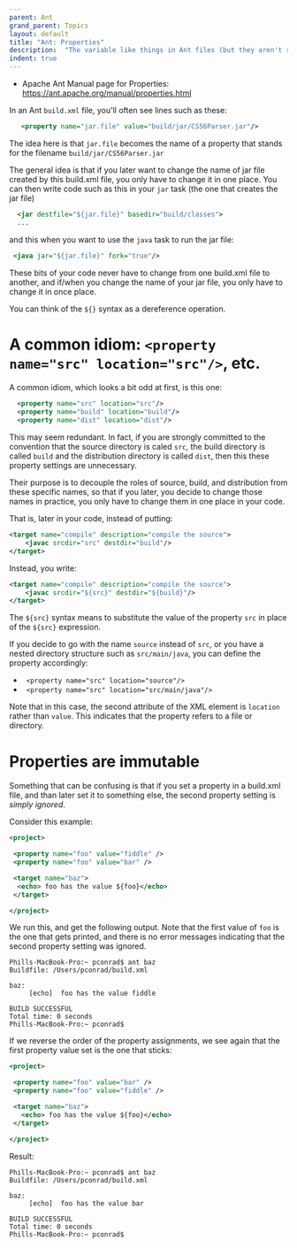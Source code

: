 ```yaml
---
parent: Ant
grand_parent: Topics
layout: default
title: "Ant: Properties"
description:  "The variable like things in Ant files (but they aren't really variables)"
indent: true
---
```


* Apache Ant Manual page for Properties: <https://ant.apache.org/manual/properties.html>

In an Ant `build.xml` file, you'll often see lines such as these:

```xml
   <property name="jar.file" value="build/jar/CS56Parser.jar"/>
```

The idea here is that `jar.file` becomes the name of a property that stands for the filename `build/jar/CS56Parser.jar`

The general idea is that if you later want to change the name of jar file created by this build.xml file, you 
only have to change it in one place.  You can then write code such as this in your `jar` task (the one that creates the
jar file)

```xml
  <jar destfile="${jar.file}" basedir="build/classes">
  ...
```

and this when you want to use the `java` task to run the jar file:

```xml
 <java jar="${jar.file}" fork="true"/>
```

These bits of your code never have to change from one build.xml file to another, and if/when you change the name of your jar file, you 
only have to change it in once place.   

You can think of the `${}` syntax as a dereference operation.

# A common idiom: `<property name="src" location="src"/>`, etc.

A common idiom, which looks a bit odd at first, is this one:

```xml
  <property name="src" location="src"/>
  <property name="build" location="build"/>
  <property name="dist" location="dist"/>
```

This may seem redundant.   In fact, if you are strongly committed to the convention that the source directory is caled `src`, the build directory is called `build` and the 
distribution directory is called `dist`, then this these property settings are unnecessary.

Their purpose is to decouple the roles of source, build, and distribution from these specific names, so that if you later, you decide to
change those names in practice, you only have to change them in one place in your code.

That is, later in your code, instead of putting:

```xml
<target name="compile" description="compile the source">
    <javac srcdir="src" destdir="build"/>
</target>
```

Instead, you write:

```xml
<target name="compile" description="compile the source">
    <javac srcdir="${src}" destdir="${build}"/>
</target>
```

The `${src}` syntax means to substitute the value of the property `src` in place of the `${src}` expression.  

If you decide to go with the name `source` instead of `src`, or you have a  nested directory structure such as `src/main/java`,
you can define the property accordingly:

* ` <property name="src" location="source"/>`
* ` <property name="src" location="src/main/java"/>`

Note that in this case, the second attribute of the XML element is `location` rather than `value`.   This indicates that the property
refers to a file or directory.  

# Properties are immutable

Something that can be confusing is that if you set a property in a build.xml file, and than later set it to something else, the second
property setting is *simply ignored*.

Consider this example:

```xml
<project>

 <property name="foo" value="fiddle" />
 <property name="foo" value="bar" />

 <target name="baz">
  <echo> foo has the value ${foo}</echo>
 </target>

</project>
```

We run this, and get the following output.  Note that the first value of `foo` is the one that gets printed, and there is no error messages
indicating that the second property setting was ignored.

```
Phills-MacBook-Pro:~ pconrad$ ant baz
Buildfile: /Users/pconrad/build.xml

baz:
     [echo]  foo has the value fiddle

BUILD SUCCESSFUL
Total time: 0 seconds
Phills-MacBook-Pro:~ pconrad$ 
```

If we reverse the order of the property assignments, we see again that the first property value set is the one that sticks:

```xml
<project>

 <property name="foo" value="bar" />
 <property name="foo" value="fiddle" />

 <target name="baz">
   <echo> foo has the value ${foo}</echo>
 </target>

</project>
```

Result:

```
Phills-MacBook-Pro:~ pconrad$ ant baz
Buildfile: /Users/pconrad/build.xml

baz:
     [echo]  foo has the value bar

BUILD SUCCESSFUL
Total time: 0 seconds
Phills-MacBook-Pro:~ pconrad$ 
```
